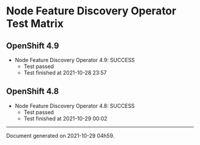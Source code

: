 
Node Feature Discovery Operator Test Matrix
===========================================

OpenShift 4.9
-------------


* Node Feature Discovery Operator 4.9: SUCCESS
  - Test passed
  - Test finished at 2021-10-28 23:57

OpenShift 4.8
-------------


* Node Feature Discovery Operator 4.8: SUCCESS
  - Test passed
  - Test finished at 2021-10-29 00:02


---
Document generated on 2021-10-29 04h59.
